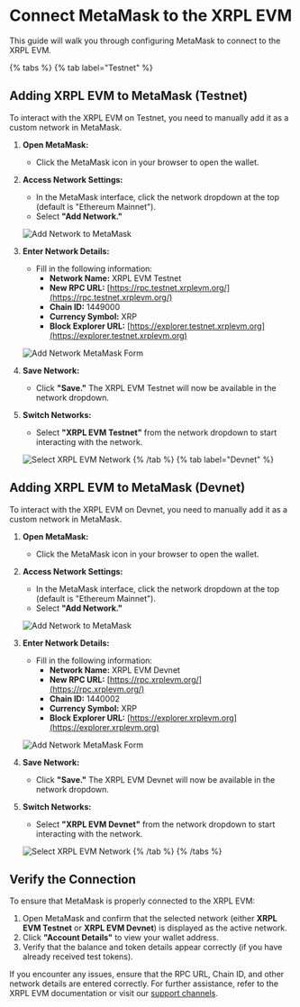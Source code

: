 # Connect MetaMask to the XRPL EVM

This guide will walk you through configuring MetaMask to connect to the XRPL EVM.

{% tabs %}
{% tab label="Testnet" %}

## Adding XRPL EVM to MetaMask (Testnet)

To interact with the XRPL EVM on Testnet, you need to manually add it as a custom network in MetaMask.

1. **Open MetaMask:**

   - Click the MetaMask icon in your browser to open the wallet.

2. **Access Network Settings:**

   - In the MetaMask interface, click the network dropdown at the top (default is "Ethereum Mainnet").
   - Select **"Add Network."**

   ![Add Network to MetaMask](../images/addNetwork.png)

3. **Enter Network Details:**

   - Fill in the following information:
     - **Network Name:** XRPL EVM Testnet
     - **New RPC URL:** [https://rpc.testnet.xrplevm.org/](https://rpc.testnet.xrplevm.org/)
     - **Chain ID:** 1449000
     - **Currency Symbol:** XRP
     - **Block Explorer URL:** [https://explorer.testnet.xrplevm.org](https://explorer.testnet.xrplevm.org)

   ![Add Network MetaMask Form](../images/addNetworkForm.png)

4. **Save Network:**

   - Click **"Save."** The XRPL EVM Testnet will now be available in the network dropdown.

5. **Switch Networks:**

   - Select **"XRPL EVM Testnet"** from the network dropdown to start interacting with the network.

   ![Select XRPL EVM Network](../images/selectXRPLEVM.png)
   {% /tab %}
   {% tab label="Devnet" %}

## Adding XRPL EVM to MetaMask (Devnet)

To interact with the XRPL EVM on Devnet, you need to manually add it as a custom network in MetaMask.

1. **Open MetaMask:**

   - Click the MetaMask icon in your browser to open the wallet.

2. **Access Network Settings:**

   - In the MetaMask interface, click the network dropdown at the top (default is "Ethereum Mainnet").
   - Select **"Add Network."**

   ![Add Network to MetaMask](../images/addNetwork.png)

3. **Enter Network Details:**

   - Fill in the following information:
     - **Network Name:** XRPL EVM Devnet
     - **New RPC URL:** [https://rpc.xrplevm.org/](https://rpc.xrplevm.org/)
     - **Chain ID:** 1440002
     - **Currency Symbol:** XRP
     - **Block Explorer URL:** [https://explorer.xrplevm.org](https://explorer.xrplevm.org)

   ![Add Network MetaMask Form](../images/addNetworkForm.png)

4. **Save Network:**

   - Click **"Save."** The XRPL EVM Devnet will now be available in the network dropdown.

5. **Switch Networks:**

   - Select **"XRPL EVM Devnet"** from the network dropdown to start interacting with the network.

   ![Select XRPL EVM Network](../images/selectXRPLEVM.png)
   {% /tab %}
   {% /tabs %}

## Verify the Connection

To ensure that MetaMask is properly connected to the XRPL EVM:

1. Open MetaMask and confirm that the selected network (either **XRPL EVM Testnet** or **XRPL EVM Devnet**) is displayed as the active network.
2. Click **"Account Details"** to view your wallet address.
3. Verify that the balance and token details appear correctly (if you have already received test tokens).

If you encounter any issues, ensure that the RPC URL, Chain ID, and other network details are entered correctly. For further assistance, refer to the XRPL EVM documentation or visit our [support channels](https://discord.gg/xrplevm).
